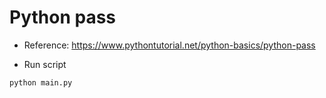 # Python pass

- Reference: https://www.pythontutorial.net/python-basics/python-pass

- Run script

```python
python main.py
```
